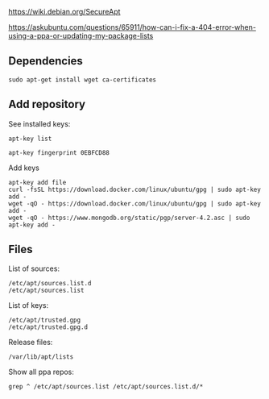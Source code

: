 

https://wiki.debian.org/SecureApt

https://askubuntu.com/questions/65911/how-can-i-fix-a-404-error-when-using-a-ppa-or-updating-my-package-lists

Dependencies
--------------------------------------------------------------------------------

    sudo apt-get install wget ca-certificates


Add repository
--------------------------------------------------------------------------------

See installed keys:

    apt-key list

    apt-key fingerprint 0EBFCD88


Add keys

    apt-key add file
    curl -fsSL https://download.docker.com/linux/ubuntu/gpg | sudo apt-key add -
    wget -qO - https://download.docker.com/linux/ubuntu/gpg | sudo apt-key add -
    wget -qO - https://www.mongodb.org/static/pgp/server-4.2.asc | sudo apt-key add -



Files
--------------------------------------------------------------------------------

List of sources:

    /etc/apt/sources.list.d
    /etc/apt/sources.list

List of keys:

    /etc/apt/trusted.gpg
    /etc/apt/trusted.gpg.d

Release files:

    /var/lib/apt/lists
    
    
Show all ppa repos:

    grep ^ /etc/apt/sources.list /etc/apt/sources.list.d/*

